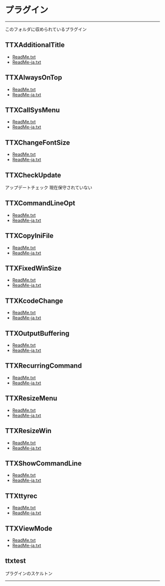 ﻿# プラグイン

----------

このフォルダに収められているプラグイン

## TTXAdditionalTitle

- [ReadMe.txt](TTXAdditionalTitle/ReadMe.txt)
- [ReadMe-ja.txt](TTXAdditionalTitle/ReadMe-ja.txt)

## TTXAlwaysOnTop

- [ReadMe.txt](TTXAlwaysOnTop/ReadMe.txt)
- [ReadMe-ja.txt](TTXAlwaysOnTop/ReadMe-ja.txt)

## TTXCallSysMenu

- [ReadMe.txt](TTXCallSysMenu/ReadMe.txt)
- [ReadMe-ja.txt](TTXCallSysMenu/ReadMe-ja.txt)

## TTXChangeFontSize

- [ReadMe.txt](TTXChangeFontSize/TTXChangeFontSize/ReadMe.txt)
- [ReadMe-ja.txt](TTXChangeFontSize/TTXChangeFontSize/ReadMe-ja.txt)

## TTXCheckUpdate

アップデートチェック
現在保守されていない

## TTXCommandLineOpt

- [ReadMe.txt](TTXCommandLineOpt/ReadMe.txt)
- [ReadMe-ja.txt](TTXCommandLineOpt/ReadMe-ja.txt)

## TTXCopyIniFile

- [ReadMe.txt](TTXCopyIniFile/ReadMe.txt)
- [ReadMe-ja.txt](TTXCopyIniFile/ReadMe-ja.txt)

## TTXFixedWinSize

- [ReadMe.txt](TTXFixedWinSize/ReadMe.txt)
- [ReadMe-ja.txt](TTXFixedWinSize/ReadMe-ja.txt)

## TTXKcodeChange

- [ReadMe.txt](TTXKcodeChange/ReadMe.txt)
- [ReadMe-ja.txt](TTXKcodeChange/ReadMe-ja.txt)

## TTXOutputBuffering

- [ReadMe.txt](TTXOutputBuffering/ReadMe.txt)
- [ReadMe-ja.txt](TTXOutputBuffering/ReadMe-ja.txt)

## TTXRecurringCommand

- [ReadMe.txt](TTXRecurringCommand/ReadMe.txt)
- [ReadMe-ja.txt](TTXRecurringCommand/ReadMe-ja.txt)

## TTXResizeMenu

- [ReadMe.txt](TTXResizeMenu/ReadMe.txt)
- [ReadMe-ja.txt](TTXResizeMenu/ReadMe-ja.txt)

## TTXResizeWin

- [ReadMe.txt](TTXResizeWin/ReadMe.txt)
- [ReadMe-ja.txt](TTXResizeWin/ReadMe-ja.txt)

## TTXShowCommandLine

- [ReadMe.txt](TTXShowCommandLine/ReadMe.txt)
- [ReadMe-ja.txt](TTXShowCommandLine/ReadMe-ja.txt)

## TTXttyrec

- [ReadMe.txt](TTXttyrec/ReadMe.txt)
- [ReadMe-ja.txt](TTXttyrec/ReadMe-ja.txt)

## TTXViewMode

- [ReadMe.txt](TTXViewMode/ReadMe.txt)
- [ReadMe-ja.txt](TTXViewMode/ReadMe-ja.txt)

## ttxtest

プラグインのスケルトン

----------
